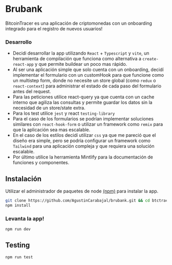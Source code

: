# Brubank

BitcoinTracer es una aplicación de criptomonedas con un onboarding integrado para el registro de nuevos usuarios!

### Desarrollo

- Decidi desarrollar la app utilizando `React` + `Typescript` y `vite`, un herramienta de compilación que funciona como alternativa a `create-react-app` y que permite buildear un poco mas rápido.
- Al ser una aplicación simple que solo cuenta con un onboarding, decidí implementar el formulario con un customHook para que funcione como un multistep form, donde no necesite un store global (como `redux` o `react-context`) para administrar el estado de cada paso del formulario antes del request.
- Para las peticiones utilice react-query ya que cuenta con un cache interno que agiliza las consultas y permite guardar los datos sin la necesidad de un store/state extra.
- Para los test utilice `jest` y react `testing-library`
- Para el caso de los formularios se podrían implementar soluciones similares con `react-hook-form` o utilizar un framework como `remix` para que la aplicación sea mas escalable.
- En el caso de los estilos decidí utilizar `css` ya que me pareció que el diseño era simple, pero se podría configurar un framework como `Tailwind` para una aplicación compleja y que requiera una solución escalable.
- Por último utilice la herramienta Mintlify para la documentación de funciones y componentes.

## Instalación

Utilizar el administrador de paquetes de node [(npm)](https://www.npmjs.com) para instalar la app.

```bash
git clone https://github.com/AgustinCarabajal/brubank.git && cd btctracer
npm install
```

### Levanta la app!

```bash
npm run dev
```

## Testing

```bash
npm run test
```
